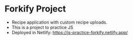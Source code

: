# Forkify Project

- Recipe application with custom recipe uploads.
- This is a project to practice JS
- Deployed in Netlify: https://js-practice-forkify.netlify.app/
